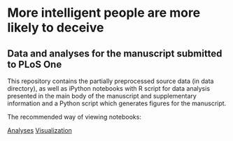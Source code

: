 # More intelligent people are more likely to deceive
## Data and analyses for the manuscript submitted to PLoS One

This repository contains the partially preprocessed source data (in data directory), as well as iPython notebooks with R script for data analysis presented in the main body of the manuscript and supplementary information and a Python script which generates figures for the manuscript.

The recommended way of viewing notebooks:

[Analyses](http://nbviewer.jupyter.org/github/mfalkiewicz/cognition_personality_deception/blob/master/Data_analysis.ipynb)
[Visualization](http://nbviewer.jupyter.org/github/mfalkiewicz/cognition_personality_deception/blob/master/Data_visualization.ipynb)
